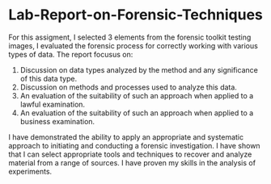 # Lab-Report-on-Forensic-Techniques

For this assigment, I selected 3 elements from the forensic toolkit testing images, I evaluated the forensic process for correctly working with various types of data.
The report focusus on:
1. Discussion on data types analyzed by the method and any significance of this data type.
2. Discussion on methods and processes used to analyze this data.
3. An evaluation of the suitability of such an approach when applied to a lawful examination.
4. An evaluation of the suitability of such an approach when applied to a business examination.

I have demonstrated the ability to apply an appropriate and systematic approach to initiating and conducting a forensic investigation.
I have shown that I can select appropriate tools and techniques to recover and analyze material from a range of sources.
I have proven my skills in the analysis of experiments.
